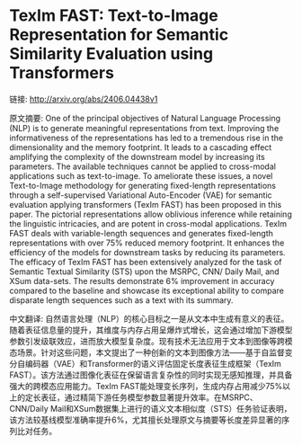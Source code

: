 # TexIm FAST: Text-to-Image Representation for Semantic Similarity Evaluation using Transformers

链接: http://arxiv.org/abs/2406.04438v1

原文摘要:
One of the principal objectives of Natural Language Processing (NLP) is to
generate meaningful representations from text. Improving the informativeness of
the representations has led to a tremendous rise in the dimensionality and the
memory footprint. It leads to a cascading effect amplifying the complexity of
the downstream model by increasing its parameters. The available techniques
cannot be applied to cross-modal applications such as text-to-image. To
ameliorate these issues, a novel Text-to-Image methodology for generating
fixed-length representations through a self-supervised Variational Auto-Encoder
(VAE) for semantic evaluation applying transformers (TexIm FAST) has been
proposed in this paper. The pictorial representations allow oblivious inference
while retaining the linguistic intricacies, and are potent in cross-modal
applications. TexIm FAST deals with variable-length sequences and generates
fixed-length representations with over 75% reduced memory footprint. It
enhances the efficiency of the models for downstream tasks by reducing its
parameters. The efficacy of TexIm FAST has been extensively analyzed for the
task of Semantic Textual Similarity (STS) upon the MSRPC, CNN/ Daily Mail, and
XSum data-sets. The results demonstrate 6% improvement in accuracy compared to
the baseline and showcase its exceptional ability to compare disparate length
sequences such as a text with its summary.

中文翻译:
自然语言处理（NLP）的核心目标之一是从文本中生成有意义的表征。随着表征信息量的提升，其维度与内存占用呈爆炸式增长，这会通过增加下游模型参数引发级联效应，进而放大模型复杂度。现有技术无法应用于文本到图像等跨模态场景。针对这些问题，本文提出了一种创新的文本到图像方法——基于自监督变分自编码器（VAE）和Transformer的语义评估固定长度表征生成框架（TexIm FAST）。该方法通过图像化表征在保留语言复杂性的同时实现无感知推理，并具备强大的跨模态应用能力。TexIm FAST能处理变长序列，生成内存占用减少75%以上的定长表征，通过精简下游任务模型参数显著提升效率。在MSRPC、CNN/Daily Mail和XSum数据集上进行的语义文本相似度（STS）任务验证表明，该方法较基线模型准确率提升6%，尤其擅长处理原文与摘要等长度差异显著的序列比对任务。
